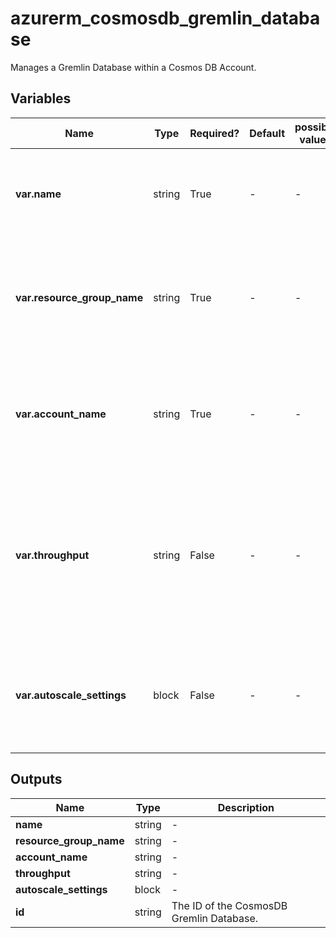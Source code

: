 # azurerm_cosmosdb_gremlin_database

Manages a Gremlin Database within a Cosmos DB Account.

## Variables

| Name | Type | Required? | Default  | possible values | Description |
| ---- | ---- | --------- | -------- | ----------- | ----------- |
| **var.name** | string | True | -  |  -  | Specifies the name of the Cosmos DB Gremlin Database. Changing this forces a new resource to be created. | 
| **var.resource_group_name** | string | True | -  |  -  | The name of the resource group in which the Cosmos DB Gremlin Database is created. Changing this forces a new resource to be created. | 
| **var.account_name** | string | True | -  |  -  | The name of the CosmosDB Account to create the Gremlin Database within. Changing this forces a new resource to be created. | 
| **var.throughput** | string | False | -  |  -  | The throughput of the Gremlin database (RU/s). Must be set in increments of `100`. The minimum value is `400`. This must be set upon database creation otherwise it cannot be updated without a manual terraform destroy-apply. | 
| **var.autoscale_settings** | block | False | -  |  -  | An `autoscale_settings` block. This must be set upon database creation otherwise it cannot be updated without a manual terraform destroy-apply. | 



## Outputs

| Name | Type | Description |
| ---- | ---- | --------- | 
| **name** | string  | - | 
| **resource_group_name** | string  | - | 
| **account_name** | string  | - | 
| **throughput** | string  | - | 
| **autoscale_settings** | block  | - | 
| **id** | string  | The ID of the CosmosDB Gremlin Database. | 